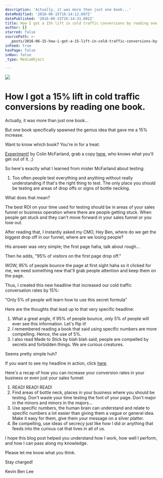 ```yaml
---
description: 'Actually, it was more than just one book...'
dateModified: '2016-06-15T16:14:12.607Z'
datePublished: '2016-06-15T16:14:31.001Z'
title: How I got a 15% lift in cold traffic conversions by reading one book.
author: []
starred: false
sourcePath: >-
  _posts/2016-06-15-how-i-got-a-15-lift-in-cold-traffic-conversions-by-reading.md
inFeed: true
hasPage: false
inNav: false
_type: MediaObject

---
```

![](https://the-grid-user-content.s3-us-west-2.amazonaws.com/fc0344a6-863a-4dee-83fc-e60468833680.png)

# How I got a 15% lift in cold traffic conversions by reading one book.

Actually, it was more than just one book...

But one book specifically spawned the genius idea that gave me a 15% increase.

Want to know which book? You're in for a treat:

[Experiment!][0] by Colin McFarland, grab a copy [here][0], who knows what you'll get out of it. ;) 

So here's exactly what I learned from mister McFarland about testing:

1. Too often people test everything and anything without really understanding if that's the right thing to test. The only place you should be testing are areas of drop offs or signs of bottle necking. 

What does that mean?

The best ROI on your time used for testing should be in areas of your sales funnel or business operation where there are people getting stuck. When people get stuck and they can't move forward in your sales funnel or you lose out.

After reading that, I instantly asked my CMO, Hey Ben, where do we get the biggest drop off in our funnel, where are we losing people?

His answer was very simple; the first page haha, talk about rough...

Then he adds, "95% of visitors on the first page drop off."

WOW, 95% of people bounce the page at first sight haha so it clicked for me, we need something new that'll grab people attention and keep them on the page.

Thus, I created this new headline that increased our cold traffic conversation rates by 15%:

"Only 5% of people will learn how to use this secret formula" 

Here are the thoughts that lead up to that very specific headline:

1. What a great angle, if 95% of people bounce, only 5% of people will ever see this information. Let's flip it!
2. I remembered reading a book that said using specific numbers are more compelling. Hence, the use of 5%.
3. I also read Made to Stick by blah blah said, people are compelled by secrets and forbidden things. We are curious creatures.

Seems pretty simple huh?

If you want to see my headline in action, click [here][1].

Here's a recap of how you can increase your conversion rates in your business or even just your sales funnel:

1. READ! READ! READ!
2. Find areas of bottle neck, places in your business where you should be testing. Don't waste your time testing the font of your page. Don't major in the minors and minors in the majors...
3. Use specific numbers, the human brain can understand and relate to specific numbers a lot easier than giving them a vague or general idea. Make it easy for them, give them your message on a silver platter.
4. Be compelling, use ideas of secrecy just like how I did or anything that feeds into the curious cat that lives in all of us.

I hope this blog post helped you understand how I work, how well I perform, and how I can pass along my knowledge.

Please let me know what you think.

Stay charged!

Kevin Ben Lee

[0]: http://amzn.to/1UzlTiO
[1]: http://www.tailopez.com/flow.php?lp=FS-6785